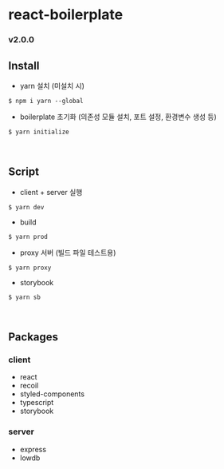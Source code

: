# react-boilerplate

### v2.0.0

## Install

- yarn 설치 (미설치 시)
```
$ npm i yarn --global
```

- boilerplate 초기화 (의존성 모듈 설치, 포트 설정, 환경변수 생성 등)
```
$ yarn initialize
```

<br />

## Script

- client + server 실행
```
$ yarn dev
```

- build
```
$ yarn prod
```

- proxy 서버 (빌드 파일 테스트용)
```
$ yarn proxy
```

- storybook
```
$ yarn sb
```

<br />

## Packages

### client
- react
- recoil
- styled-components
- typescript
- storybook

### server
- express
- lowdb
